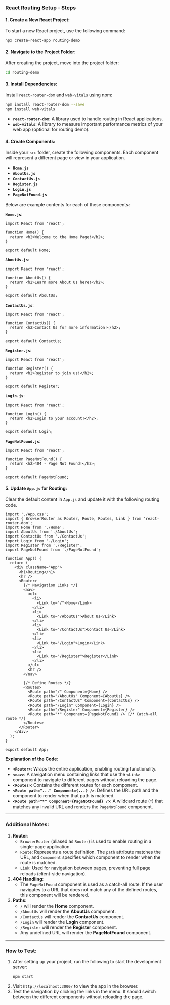 ### **React Routing Setup - Steps**

#### 1. **Create a New React Project**:

To start a new React project, use the following command:

```bash
npx create-react-app routing-demo
```

#### 2. **Navigate to the Project Folder**:

After creating the project, move into the project folder:

```bash
cd routing-demo
```

#### 3. **Install Dependencies**:

Install `react-router-dom` and `web-vitals` using npm:

```bash
npm install react-router-dom --save
npm install web-vitals
```

- **`react-router-dom`**: A library used to handle routing in React applications.
- **`web-vitals`**: A library to measure important performance metrics of your web app (optional for routing demo).

#### 4. **Create Components**:

Inside your `src` folder, create the following components. Each component will represent a different page or view in your application.

- **`Home.js`**
- **`AboutUs.js`**
- **`ContactUs.js`**
- **`Register.js`**
- **`Login.js`**
- **`PageNotFound.js`**

Below are example contents for each of these components:

**`Home.js`**:

```JS
import React from 'react';

function Home() {
  return <h2>Welcome to the Home Page!</h2>;
}

export default Home;
```

**`AboutUs.js`**:

```JS
import React from 'react';

function AboutUs() {
  return <h2>Learn more About Us here!</h2>;
}

export default AboutUs;
```

**`ContactUs.js`**:

```JS
import React from 'react';

function ContactUs() {
  return <h2>Contact Us for more information!</h2>;
}

export default ContactUs;
```

**`Register.js`**:

```JS
import React from 'react';

function Register() {
  return <h2>Register to join us!</h2>;
}

export default Register;
```

**`Login.js`**:

```JS
import React from 'react';

function Login() {
  return <h2>Login to your account!</h2>;
}

export default Login;
```

**`PageNotFound.js`**:

```JS
import React from 'react';

function PageNotFound() {
  return <h2>404 - Page Not Found!</h2>;
}

export default PageNotFound;
```

#### 5. **Update `App.js` for Routing**:

Clear the default content in `App.js` and update it with the following routing code.

```JS
import './App.css';
import { BrowserRouter as Router, Route, Routes, Link } from 'react-router-dom';
import Home from './Home';
import AboutUs from './AboutUs';
import ContactUs from './ContactUs';
import Login from './Login';
import Register from './Register';
import PageNotFound from './PageNotFound';

function App() {
  return (
    <div className="App">
      <h1>Routing</h1>
      <hr />
      <Router>
        {/* Navigation Links */}
        <nav>
          <ul>
            <li>
              <Link to="/">Home</Link>
            </li>
            <li>
              <Link to="/AboutUs">About Us</Link>
            </li>
            <li>
              <Link to="/ContactUs">Contact Us</Link>
            </li>
            <li>
              <Link to="/Login">Login</Link>
            </li>
            <li>
              <Link to="/Register">Register</Link>
            </li>
          </ul>
          <hr />
        </nav>
        
        {/* Define Routes */}
        <Routes>
          <Route path="/" Component={Home} />
          <Route path="/AboutUs" Component={AboutUs} />
          <Route path="/ContactUs" Component={ContactUs} />
          <Route path="/Login" Component={Login} />
          <Route path="/Register" Component={Register} />
          <Route path="*" Component={PageNotFound} /> {/* Catch-all route */}
        </Routes>
      </Router>
    </div>
  );
}

export default App;
```

**Explanation of the Code**:

- **`<Router>`**: Wraps the entire application, enabling routing functionality.
- **`<nav>`**: A navigation menu containing links that use the `<Link>` component to navigate to different pages without reloading the page.
- **`<Routes>`**: Contains the different routes for each component.
- **`<Route path="..." Component={...} />`**: Defines the URL path and the component to render when that path is matched.
- **`<Route path="*" Component={PageNotFound} />`**: A wildcard route (`*`) that matches any invalid URL and renders the `PageNotFound` component.

---

### **Additional Notes**:

1. **Router**:
    - `BrowserRouter` (aliased as `Router`) is used to enable routing in a single-page application.
    - `Route`: Represents a route definition. The `path` attribute matches the URL, and `Component` specifies which component to render when the route is matched.
    - `Link`: Used for navigation between pages, preventing full page reloads (client-side navigation).
2. **404 Handling**:
    - The `PageNotFound` component is used as a catch-all route. If the user navigates to a URL that does not match any of the defined routes, this component will be rendered.
3. **Paths**:
    - `/` will render the **Home** component.
    - `/AboutUs` will render the **AboutUs** component.
    - `/ContactUs` will render the **ContactUs** component.
    - `/Login` will render the **Login** component.
    - `/Register` will render the **Register** component.
    - Any undefined URL will render the **PageNotFound** component.

---

### **How to Test**:

1. After setting up your project, run the following to start the development server:
    ```bash
    npm start
    ```
2. Visit `http://localhost:3000/` to view the app in the browser.
3. Test the navigation by clicking the links in the menu. It should switch between the different components without reloading the page.